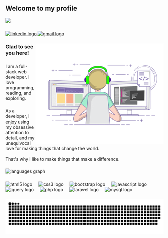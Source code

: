 <h2 align="left">Welcome to my profile</h2><img src="https://media.giphy.com/media/hvRJCLFzcasrR4ia7z/giphy.gif" width="25px">

###

<div align="left">
  <a href="www.linkedin.com/in/ jobayershikder535" target="_blank">
    <img src="https://raw.githubusercontent.com/maurodesouza/profile-readme-generator/master/src/assets/icons/social/linkedin/default.svg" width="52" height="40" alt="linkedin logo"  />
  </a>
  <a href="mailto:your-email@mdjobayer.h53@gmail.com" target="_blank">
    <img src="https://raw.githubusercontent.com/maurodesouza/profile-readme-generator/master/src/assets/icons/social/gmail/default.svg" width="52" height="40" alt="gmail logo"  />
  </a>
</div>

###
<img align="right" alt="GIF" src="https://github.com/Jobayer53/Jobayer53/blob/main/coding.gif?raw=true" width="408" height="318" />



<h3 align="left">Glad to see you here!</h3>

###

<p align="left">I am a full-stack web developer. I love programming, reading, and exploring.</p>

###

<p align="left">As a developer, I enjoy using my obsessive attention to detail, and my unequivocal love for making things that change the world.<br><br>That's why I like to make things that make a difference.</p>

###

<div align="left">
  <img src="https://github-readme-stats.vercel.app/api/top-langs?username=Jobayer53&locale=en&hide_title=false&layout=compact&card_width=320&langs_count=6&theme=dracula&hide_border=false&order=2" height="155" alt="languages graph"  />
</div>

###

<div align="left">
  <img src="https://cdn.jsdelivr.net/gh/devicons/devicon/icons/html5/html5-original.svg" height="40" alt="html5 logo"  />
  <img width="12" />
  <img src="https://cdn.jsdelivr.net/gh/devicons/devicon/icons/css3/css3-original.svg" height="40" alt="css3 logo"  />
  <img width="12" />
  <img src="https://cdn.jsdelivr.net/gh/devicons/devicon/icons/bootstrap/bootstrap-original.svg" height="40" alt="bootstrap logo"  />
  <img width="12" />
  <img src="https://cdn.jsdelivr.net/gh/devicons/devicon/icons/javascript/javascript-original.svg" height="40" alt="javascript logo"  />
  <img width="12" />
  <img src="https://cdn.simpleicons.org/jquery/0769AD" height="40" alt="jquery logo"  />
  <img width="12" />
  <img src="https://skillicons.dev/icons?i=php" height="40" alt="php logo"  />
  <img width="12" />
  <img src="https://skillicons.dev/icons?i=laravel" height="40" alt="laravel logo"  />
  <img width="12" />
  <img src="https://cdn.jsdelivr.net/gh/devicons/devicon/icons/mysql/mysql-original.svg" height="40" alt="mysql logo"  />
</div>

###

<img src="https://raw.githubusercontent.com/Jobayer53/Jobayer53/output/snake.svg" alt="Snake animation" />

###